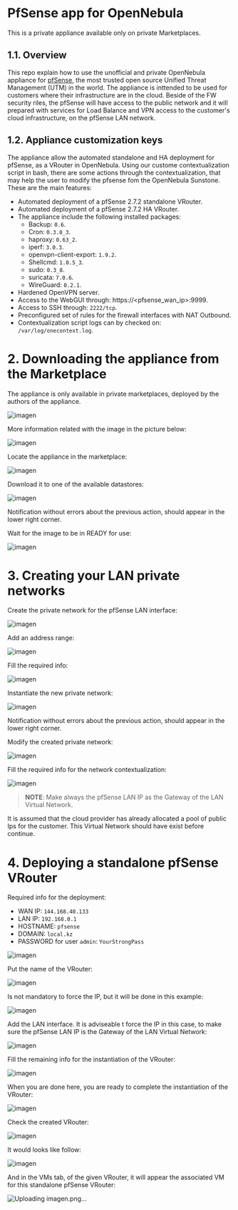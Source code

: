 # PfSense app for OpenNebula

This is a private appliance available only on private Marketplaces.

## 1.1. Overview

This repo explain how to use the unofficial and private OpenNebula appliance for [pfSense](https://www.pfsense.org "Go to pfSense homepage"), the most trusted open source Unified Threat Management (UTM) in the world. The appliance is inttended to be used for customers where their infrastructure are in the cloud. Beside of the FW security riles, the pfSense will have access to the public network and it will prepared with services for Load Balance and VPN access to the customer's cloud infrastructure, on the pfSense LAN network.

## 1.2. Appliance customization keys

The appliance allow the automated standalone and HA deployment for pfSense, as a VRouter in OpenNebula. Using our custome contextualization script in bash, there are some actions through the contextualization, that may help the user to modify the pfsense fom the OpenNebula Sunstone. These are the main features:

- Automated deployment of a pfSense 2.7.2 standalone VRouter.
- Automated deployment of a pfSense 2.7.2 HA VRouter.
- The appliance include the following installed packages:
  - Backup: `0.6`.
  - Cron: `0.3.8_3`.
  - haproxy: `0.63_2`.
  - iperf: `3.0.3`.
  - openvpn-client-export: `1.9.2`.
  - Shellcmd: `1.0.5_3`.
  - sudo: `0.3_8`.
  - suricata: `7.0.6`.
  - WireGuard: `0.2.1`.
- Hardened OpenVPN server.
- Access to the WebGUI through: https://<pfsense_wan_ip>:9999.
- Access to SSH through: `2222/tcp`.
- Preconfigured set of rules for the firewall interfaces with NAT Outbound.
- Contextualization script logs can by checked on: `/var/log/onecontext.log`.

# 2. Downloading the appliance from the Marketplace

The appliance is only available in private marketplaces, deployed by the authors of the appliance.

![imagen](https://github.com/user-attachments/assets/0f2c1cd2-ba29-49a1-b5ac-896bc7d3b9ba)

More information related with the image in the picture below:

![imagen](https://github.com/user-attachments/assets/5d55b55a-8301-4bd6-91c7-25753d919489)

Locate the appliance in the marketplace:

![imagen](https://github.com/user-attachments/assets/062f485f-e424-4594-a7bb-3a76db6a9aae)

Download it to one of the available datastores:

![imagen](https://github.com/user-attachments/assets/42eec91b-1005-4167-82d0-1f73a6c8e7c9)

Notification without errors about the previous action, should appear in the lower right corner.

Wait for the image to be in READY for use:

![imagen](https://github.com/user-attachments/assets/90019705-d9a4-414c-ae2a-9c17a57b62e9)

# 3. Creating your LAN private networks

Create the private network for the pfSense LAN interface:

![imagen](https://github.com/user-attachments/assets/07eccf1f-578a-4b1d-8310-05c793b6e375)

Add an address range:

![imagen](https://github.com/user-attachments/assets/088dd2e2-5684-4517-b1b4-ff73f233bbce)

Fill the required info:

![imagen](https://github.com/user-attachments/assets/c99f3300-4ba2-445e-a12b-83f0a8f4172e)

Instantiate the new private network:

![imagen](https://github.com/user-attachments/assets/177865d9-da02-48a9-bdfe-34324f49f4ed)

Notification without errors about the previous action, should appear in the lower right corner.

Modify the created private network:

![imagen](https://github.com/user-attachments/assets/ab1b2d37-5850-4668-9fe6-4c7067e80f90)

Fill the required info for the network contextualization:

![imagen](https://github.com/user-attachments/assets/0d240cf3-bbfc-43a4-85d4-b24c6fde7dc4)

> **NOTE**: Make always the pfSense LAN IP as the Gateway of the LAN Virtual Network.

It is assumed that the cloud provider has already allocated a pool of public Ips for the customer. This Virtual Network should have exist before continue.

# 4. Deploying a standalone pfSense VRouter

Required info for the deployment:

- WAN IP: `144.168.40.133`
- LAN IP: `192.168.0.1`
- HOSTNAME: `pfsense`
- DOMAIN: `local.kz`
- PASSWORD for user `admin`: `YourStrongPass`

![imagen](https://github.com/user-attachments/assets/7c543ed9-996a-4058-a30d-1c7cf527a297)

Put the name of the VRouter:

![imagen](https://github.com/user-attachments/assets/f6547174-c079-4da2-8438-ea1f0d965c98)

Is not mandatory to force the IP, but it will be done in this example:

![imagen](https://github.com/user-attachments/assets/7043cdbd-a2a1-436e-827e-dce630bfef2b)

Add the LAN interface. It is adviseable t force the IP in this case, to make sure the pfSense LAN IP is the Gateway of the LAN Virtual Network:

![imagen](https://github.com/user-attachments/assets/afef064b-840c-4e82-8b44-25f6763d85a0)

Fill the remaining info for the instantiation of the VRouter:

![imagen](https://github.com/user-attachments/assets/fd4d823b-6fac-448a-98bc-07a4a602dd07)

When you are done here, you are ready to complete the instantiation of the VRouter:

![imagen](https://github.com/user-attachments/assets/6ce52358-7fdc-4267-8a3f-b53b9e5cf065)

Check the created VRouter:

![imagen](https://github.com/user-attachments/assets/863dd199-882c-477b-8965-9da87c14ec62)

It would looks like follow:

![imagen](https://github.com/user-attachments/assets/a857a7d2-bdd4-4edf-b42b-d0b3b4acf09d)

And in the VMs tab, of the given VRouter, it will appear the associated VM for this standalone pfSense VRouter:

![Uploading imagen.png…]()

